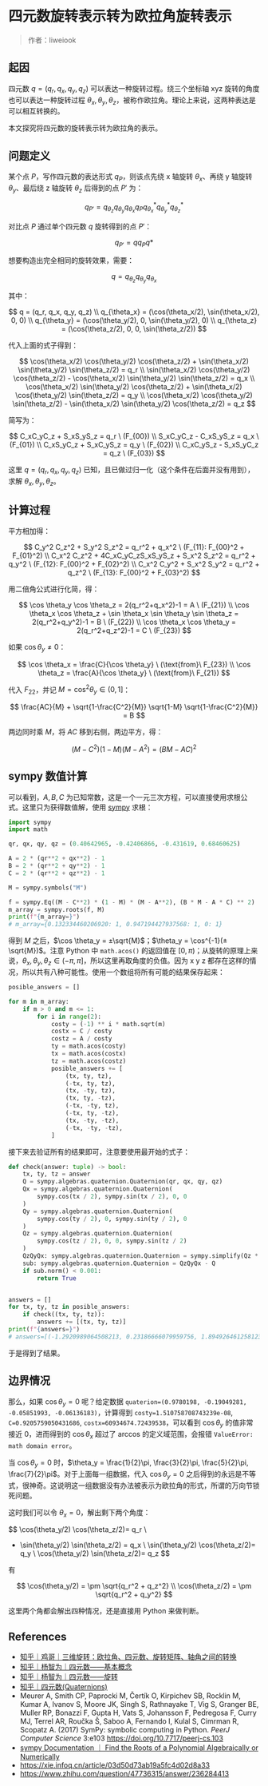 # 四元数旋转表示转为欧拉角旋转表示

> 作者：liweiook

## 起因

四元数 $q=(q_r, q_x, q_y, q_z)$ 可以表达一种旋转过程。绕三个坐标轴 xyz 旋转的角度也可以表达一种旋转过程 $\theta_x, \theta_y, \theta_z$，被称作欧拉角。理论上来说，这两种表达是可以相互转换的。

本文探究将四元数的旋转表示转为欧拉角的表示。

## 问题定义

某个点 $P$，写作四元数的表达形式 $q_P$，则该点先绕 x 轴旋转 $\theta_x$、再绕 y 轴旋转 $\theta_y$、最后绕 z 轴旋转 $\theta_z$ 后得到的点 $P'$ 为：

$$
q_{P'} = q_{\theta_z} q_{\theta_y} q_{\theta_x} q_P q_{\theta_x}^* q_{\theta_y}^* q_{\theta_z}^*
$$

对比点 $P$ 通过单个四元数 $q$ 旋转得到的点 $P'$：

$$
q_{P'} = q q_P q*
$$

想要构造出完全相同的旋转效果，需要：

$$
q = q_{\theta_z} q_{\theta_y} q_{\theta_x}
$$

其中：

$$
q = (q_r, q_x, q_y, q_z) \\
q_{\theta_x} = (\cos(\theta_x/2), \sin(\theta_x/2), 0, 0) \\
q_{\theta_y} = (\cos(\theta_y/2), 0, \sin(\theta_y/2), 0) \\
q_{\theta_z} = (\cos(\theta_z/2), 0, 0, \sin(\theta_z/2))
$$

代入上面的式子得到：

$$
\cos(\theta_x/2) \cos(\theta_y/2) \cos(\theta_z/2) + \sin(\theta_x/2) \sin(\theta_y/2) \sin(\theta_z/2) = q_r \\
\sin(\theta_x/2) \cos(\theta_y/2) \cos(\theta_z/2) - \cos(\theta_x/2) \sin(\theta_y/2) \sin(\theta_z/2) = q_x \\
\cos(\theta_x/2) \sin(\theta_y/2) \cos(\theta_z/2) + \sin(\theta_x/2) \cos(\theta_y/2) \sin(\theta_z/2) = q_y \\
\cos(\theta_x/2) \cos(\theta_y/2) \sin(\theta_z/2) - \sin(\theta_x/2) \sin(\theta_y/2) \cos(\theta_z/2) = q_z
$$

简写为：

$$
C_xC_yC_z + S_xS_yS_z = q_r \ (F_{00}) \\
S_xC_yC_z - C_xS_yS_z = q_x \ (F_{01}) \\
C_xS_yC_z + S_xC_yS_z = q_y \ (F_{02}) \\
C_xC_yS_z - S_xS_yC_z = q_z \ (F_{03})
$$

这里 $q = (q_r, q_x, q_y, q_z)$ 已知，且已做过归一化（这个条件在后面并没有用到），求解 $\theta_x, \theta_y, \theta_z$。

## 计算过程

平方相加得：

$$
C_y^2 C_z^2 + S_y^2 S_z^2 = q_r^2 + q_x^2 \ (F_{11}: F_{00}^2 + F_{01}^2) \\
C_x^2 C_z^2 + 4C_xC_yC_zS_xS_yS_z + S_x^2 S_z^2 = q_r^2 + q_y^2 \ (F_{12}: F_{00}^2 + F_{02}^2) \\
C_x^2 C_y^2 + S_x^2 S_y^2 = q_r^2 + q_z^2 \ (F_{13}: F_{00}^2 + F_{03}^2)
$$

用二倍角公式进行化简，得：

$$
\cos \theta_y \cos \theta_z = 2(q_r^2+q_x^2)-1 = A \ (F_{21}) \\
\cos \theta_x \cos \theta_z + \sin \theta_x \sin \theta_y \sin \theta_z = 2(q_r^2+q_y^2)-1 = B \ (F_{22}) \\
\cos \theta_x \cos \theta_y = 2(q_r^2+q_z^2)-1 = C \ (F_{23})
$$

如果 $\cos \theta_y \neq 0$：

$$
\cos \theta_x = \frac{C}{\cos \theta_y} \ (\text{from}\ F_{23}) \\
\cos \theta_z = \frac{A}{\cos \theta_y} \ (\text{from}\ F_{21})
$$

代入 $F_{22}$，并记 $M = \cos^2 \theta_y \in (0,1]$：

$$
\frac{AC}{M} + \sqrt{1-\frac{C^2}{M}} \sqrt{1-M} \sqrt{1-\frac{C^2}{M}} = B
$$

两边同时乘 $M$，将 $AC$ 移到右侧，两边平方，得：

$$
(M-C^2)(1-M)(M-A^2)=(BM-AC)^2
$$

## sympy 数值计算

可以看到，$A,B,C$ 为已知常数，这是一个一元三次方程，可以直接使用求根公式。这里只为获得数值解，使用 [sympy](https://docs.sympy.org/latest/index.html) 求根：

```py
import sympy
import math

qr, qx, qy, qz = (0.40642965, -0.42406866, -0.431619, 0.68460625)

A = 2 * (qr**2 + qx**2) - 1
B = 2 * (qr**2 + qy**2) - 1
C = 2 * (qr**2 + qz**2) - 1

M = sympy.symbols("M")

f = sympy.Eq((M - C**2) * (1 - M) * (M - A**2), (B * M - A * C) ** 2)
m_array = sympy.roots(f, M)
print(f"{m_array=}")
# m_array={0.132334460206920: 1, 0.947194427937568: 1, 0: 1}
```

得到 $M$ 之后，$\cos \theta_y = ±\sqrt{M}$；$\theta_y = \cos^{-1}(±\sqrt{M})$。注意 Python 中 `math.acos()` 的返回值在 $[0, \pi)$；从旋转的原理上来说，$\theta_x, \theta_y, \theta_z \in (-\pi, \pi]$，所以这里再取角度的负值。因为 x y z 都存在这样的情况，所以共有八种可能性。使用一个数组将所有可能的结果保存起来：

```py
posible_answers = []

for m in m_array:
    if m > 0 and m <= 1:
        for i in range(2):
            costy = (-1) ** i * math.sqrt(m)
            costx = C / costy
            costz = A / costy
            ty = math.acos(costy)
            tx = math.acos(costx)
            tz = math.acos(costz)
            posible_answers += [
                (tx, ty, tz),
                (-tx, ty, tz),
                (tx, -ty, tz),
                (tx, ty, -tz),
                (-tx, -ty, tz),
                (-tx, ty, -tz),
                (tx, -ty, -tz),
                (-tx, -ty, -tz),
            ]
```

接下来去验证所有的结果即可，注意要使用最开始的式子：

```py
def check(answer: tuple) -> bool:
    tx, ty, tz = answer
    Q = sympy.algebras.quaternion.Quaternion(qr, qx, qy, qz)
    Qx = sympy.algebras.quaternion.Quaternion(
        sympy.cos(tx / 2), sympy.sin(tx / 2), 0, 0
    )
    Qy = sympy.algebras.quaternion.Quaternion(
        sympy.cos(ty / 2), 0, sympy.sin(ty / 2), 0
    )
    Qz = sympy.algebras.quaternion.Quaternion(
        sympy.cos(tz / 2), 0, 0, sympy.sin(tz / 2)
    )
    QzQyQx: sympy.algebras.quaternion.Quaternion = sympy.simplify(Qz * Qy * Qx)
    sub: sympy.algebras.quaternion.Quaternion = QzQyQx - Q
    if sub.norm() < 0.001:
        return True


answers = []
for tx, ty, tz in posible_answers:
    if check((tx, ty, tz)):
        answers += [(tx, ty, tz)]
print(f"{answers=}")
# answers=[(-1.2920989064508213, 0.23186666079959756, 1.894926461258123)]
```

于是得到了结果。

## 边界情况

那么，如果 $\cos \theta_y = 0$ 呢？给定数据 `quaterion=(0.9780198, -0.19049281, -0.05851993, -0.06136183)`，计算得到 `costy=1.510758708743239e-08`, `C=0.9205759050431686`, `costx=60934674.72439538`，可以看到 $\cos \theta_y$ 的值非常接近 0，进而得到的 $\cos \theta_x$ 超过了 arccos 的定义域范围，会报错 `ValueError: math domain error`。

当 $\cos \theta_y = 0$ 时，$\theta_y = \frac{1}{2}\pi, \frac{3}{2}\pi, \frac{5}{2}\pi, \frac{7}{2}\pi$。对于上面每一组数据，代入 $\cos \theta_y = 0$ 之后得到的永远是不等式，很神奇。这说明这一组数据没有办法被表示为欧拉角的形式，所谓的万向节锁死问题。

这时我们可以令 $\theta_x = 0$，解出剩下两个角度：

$$
\cos(\theta_y/2) \cos(\theta_z/2)= q_r \\
- \sin(\theta_y/2) \sin(\theta_z/2) = q_x \\
\sin(\theta_y/2) \cos(\theta_z/2)= q_y \\
\cos(\theta_y/2) \sin(\theta_z/2)= q_z
$$

有

$$
\cos(\theta_y/2) = \pm \sqrt{q_r^2 + q_z^2} \\
\cos(\theta_z/2) = \pm \sqrt{q_r^2 + q_y^2}
$$

这里两个角都会解出四种情况，还是直接用 Python 来做判断。

## References

- [知乎｜鸡哥｜三维旋转：欧拉角、四元数、旋转矩阵、轴角之间的转换](https://zhuanlan.zhihu.com/p/45404840)
- [知乎｜杨智为｜四元数——基本概念](https://zhuanlan.zhihu.com/p/27471300)
- [知乎｜杨智为｜四元数——旋转](https://zhuanlan.zhihu.com/p/27541307)
- [知乎｜四元数(Quaternions)](https://www.zhihu.com/tardis/bd/art/97186723)
- Meurer A, Smith CP, Paprocki M, Čertík O, Kirpichev SB, Rocklin M, Kumar A, Ivanov S, Moore JK, Singh S, Rathnayake T, Vig S, Granger BE, Muller RP, Bonazzi F, Gupta H, Vats S, Johansson F, Pedregosa F, Curry MJ, Terrel AR, Roučka Š, Saboo A, Fernando I, Kulal S, Cimrman R, Scopatz A. (2017) SymPy: symbolic computing in Python. _PeerJ Computer Science_ 3:e103 https://doi.org/10.7717/peerj-cs.103
- [sympy Documentation ｜ Find the Roots of a Polynomial Algebraically or Numerically](https://docs.sympy.org/latest/guides/solving/find-roots-polynomial.html)
- https://xie.infoq.cn/article/03d50d73ab19a5fc4d02d8a33
- https://www.zhihu.com/question/47736315/answer/236284413
